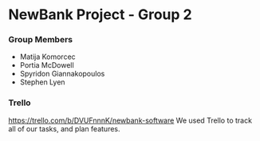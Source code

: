 # NewBank Project - Group 2

### Group Members

- Matija Komorcec
- Portia McDowell
- Spyridon Giannakopoulos
- Stephen Lyen

### Trello

<https://trello.com/b/DVUFnnnK/newbank-software>
We used Trello to track all of our tasks, and plan features.

